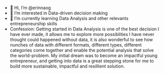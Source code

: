 - 👋 Hi, I’m @erinnaog
- 👀 I’m interested in Data-driven decision making
- 🌱 I’m currently learning Data Analysis and other relevants entrepreneurship skills
- Confession: Getting started in Data Analysis is one of the best decision I have ever made, 
it allows me to explore more possiblities I have never thought could happened without data, 
it is also wonderful to see how nunches of data with different formats, different types, 
different categories come together and enable the potential analysis that solve the world-problem.
My initial dream was to become an impactful young entrepreneur, and getting into data is a great 
stepping stone for me to build more sustainable, impactful and resillient solution.

<!---
erinnaog/erinnaog is a ✨ special ✨ repository because its `README.md` (this file) appears on your GitHub profile.
You can click the Preview link to take a look at your changes.
--->
